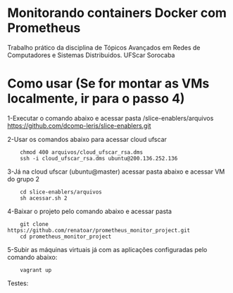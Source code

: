 # Monitorando containers Docker com Prometheus

Trabalho prático da disciplina de Tópicos Avançados em Redes de Computadores e Sistemas Distribuidos. UFScar Sorocaba

# Como usar (Se for montar as VMs localmente, ir para o passo 4)

1-Executar o comando abaixo e acessar pasta /slice-enablers/arquivos
	https://github.com/dcomp-leris/slice-enablers.git

2-Usar os comandos abaixo para acessar cloud ufscar
```
	chmod 400 arquivos/cloud_ufscar_rsa.dms
	ssh -i cloud_ufscar_rsa.dms ubuntu@200.136.252.136
```
3-Já na cloud ufscar (ubuntu@master) acessar pasta abaixo e acessar VM do grupo 2
```
	cd slice-enablers/arquivos
	sh acessar.sh 2
```
4-Baixar o projeto pelo comando abaixo e acessar pasta 
```	
    git clone https://github.com/renatoar/prometheus_monitor_project.git
	cd prometheus_monitor_project
```

5-Subir as máquinas virtuais já com as aplicações configuradas pelo comando abaixo: 
```	
    vagrant up
```

Testes:
